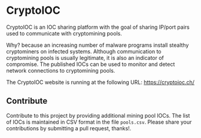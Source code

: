# CryptoIOC

CryptoIOC is an IOC sharing platform with the goal of sharing IP/port pairs used to communicate with cryptomining pools.

Why? because an increasing number of malware programs install stealthy cryptominers on infected systems. Although
communication to cryptomining pools is usually legitimate, it is also an indicator of compromise. The published IOCs can
be used to monitor and detect network connections to cryptomining pools.

The CryptoIOC website is running at the following URL: https://cryptoioc.ch/


## Contribute

Contribute to this project by providing additional mining pool IOCs. The list of IOCs is maintained in CSV format in the
file `pools.csv`. Please share your contributions by submitting a pull request, thanks!.
